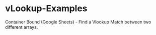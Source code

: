 # vLookup-Examples
Container Bound (Google Sheets) - Find a Vlookup Match between two different arrays.
